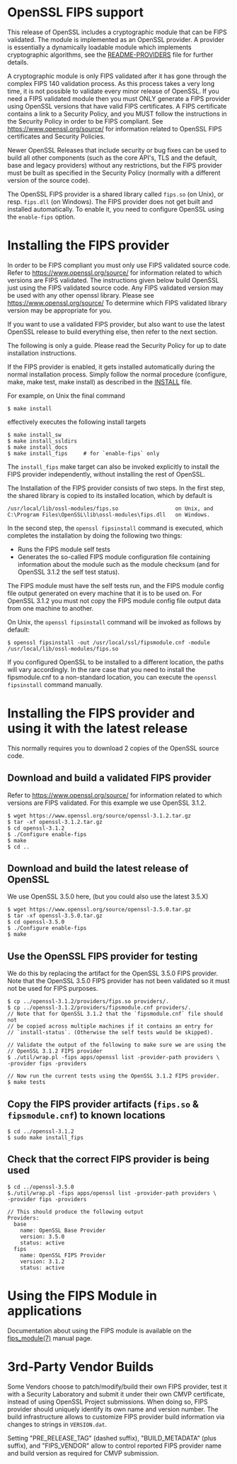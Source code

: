 OpenSSL FIPS support
====================

This release of OpenSSL includes a cryptographic module that can be
FIPS validated. The module is implemented as an OpenSSL provider.
A provider is essentially a dynamically loadable module which implements
cryptographic algorithms, see the [README-PROVIDERS](README-PROVIDERS.md) file
for further details.

A cryptographic module is only FIPS validated after it has gone through the complex
FIPS 140 validation process. As this process takes a very long time, it is not
possible to validate every minor release of OpenSSL.
If you need a FIPS validated module then you must ONLY generate a FIPS provider
using OpenSSL versions that have valid FIPS certificates. A FIPS certificate
contains a link to a Security Policy, and you MUST follow the instructions
in the Security Policy in order to be FIPS compliant.
See <https://www.openssl.org/source/> for information related to OpenSSL
FIPS certificates and Security Policies.

Newer OpenSSL Releases that include security or bug fixes can be used to build
all other components (such as the core API's, TLS and the default, base and
legacy providers) without any restrictions, but the FIPS provider must be built
as specified in the Security Policy (normally with a different version of the
source code).

The OpenSSL FIPS provider is a shared library called `fips.so` (on Unix), or
resp. `fips.dll` (on Windows). The FIPS provider does not get built and
installed automatically. To enable it, you need to configure OpenSSL using
the `enable-fips` option.

Installing the FIPS provider
============================

In order to be FIPS compliant you must only use FIPS validated source code.
Refer to <https://www.openssl.org/source/> for information related to
which versions are FIPS validated. The instructions given below build OpenSSL
just using the FIPS validated source code.  Any FIPS validated version may be
used with any other openssl library.  Please see <https://www.openssl.org/source/>
To determine which FIPS validated library version may be appropriate for you.

If you want to use a validated FIPS provider, but also want to use the latest
OpenSSL release to build everything else, then refer to the next section.

The following is only a guide.
Please read the Security Policy for up to date installation instructions.

If the FIPS provider is enabled, it gets installed automatically during the
normal installation process. Simply follow the normal procedure (configure,
make, make test, make install) as described in the [INSTALL](INSTALL.md) file.

For example, on Unix the final command

    $ make install

effectively executes the following install targets

    $ make install_sw
    $ make install_ssldirs
    $ make install_docs
    $ make install_fips     # for `enable-fips` only

The `install_fips` make target can also be invoked explicitly to install
the FIPS provider independently, without installing the rest of OpenSSL.

The Installation of the FIPS provider consists of two steps. In the first step,
the shared library is copied to its installed location, which by default is

    /usr/local/lib/ossl-modules/fips.so                  on Unix, and
    C:\Program Files\OpenSSL\lib\ossl-modules\fips.dll   on Windows.

In the second step, the `openssl fipsinstall` command is executed, which completes
the installation by doing the following two things:

- Runs the FIPS module self tests
- Generates the so-called FIPS module configuration file containing information
  about the module such as the module checksum (and for OpenSSL 3.1.2 the
  self test status).

The FIPS module must have the self tests run, and the FIPS module config file
output generated on every machine that it is to be used on. For OpenSSL 3.1.2
you must not copy the FIPS module config file output data from one machine to another.

On Unix, the `openssl fipsinstall` command will be invoked as follows by default:

    $ openssl fipsinstall -out /usr/local/ssl/fipsmodule.cnf -module /usr/local/lib/ossl-modules/fips.so

If you configured OpenSSL to be installed to a different location, the paths will
vary accordingly. In the rare case that you need to install the fipsmodule.cnf
to a non-standard location, you can execute the `openssl fipsinstall` command manually.

Installing the FIPS provider and using it with the latest release
=================================================================

This normally requires you to download 2 copies of the OpenSSL source code.

Download and build a validated FIPS provider
--------------------------------------------

Refer to <https://www.openssl.org/source/> for information related to
which versions are FIPS validated. For this example we use OpenSSL 3.1.2.

    $ wget https://www.openssl.org/source/openssl-3.1.2.tar.gz
    $ tar -xf openssl-3.1.2.tar.gz
    $ cd openssl-3.1.2
    $ ./Configure enable-fips
    $ make
    $ cd ..

Download and build the latest release of OpenSSL
------------------------------------------------

We use OpenSSL 3.5.0 here, (but you could also use the latest 3.5.X)

    $ wget https://www.openssl.org/source/openssl-3.5.0.tar.gz
    $ tar -xf openssl-3.5.0.tar.gz
    $ cd openssl-3.5.0
    $ ./Configure enable-fips
    $ make

Use the OpenSSL FIPS provider for testing
-----------------------------------------

We do this by replacing the artifact for the OpenSSL 3.5.0 FIPS provider.
Note that the OpenSSL 3.5.0 FIPS provider has not been validated
so it must not be used for FIPS purposes.

    $ cp ../openssl-3.1.2/providers/fips.so providers/.
    $ cp ../openssl-3.1.2/providers/fipsmodule.cnf providers/.
    // Note that for OpenSSL 3.1.2 that the `fipsmodule.cnf` file should not
    // be copied across multiple machines if it contains an entry for
    // `install-status`. (Otherwise the self tests would be skipped).

    // Validate the output of the following to make sure we are using the
    // OpenSSL 3.1.2 FIPS provider
    $ ./util/wrap.pl -fips apps/openssl list -provider-path providers \
    -provider fips -providers

    // Now run the current tests using the OpenSSL 3.1.2 FIPS provider.
    $ make tests

Copy the FIPS provider artifacts (`fips.so` & `fipsmodule.cnf`) to known locations
-------------------------------------------------------------------------------------

    $ cd ../openssl-3.1.2
    $ sudo make install_fips

Check that the correct FIPS provider is being used
--------------------------------------------------

    $ cd ../openssl-3.5.0
    $./util/wrap.pl -fips apps/openssl list -provider-path providers \
    -provider fips -providers

    // This should produce the following output
    Providers:
      base
        name: OpenSSL Base Provider
        version: 3.5.0
        status: active
      fips
        name: OpenSSL FIPS Provider
        version: 3.1.2
        status: active

Using the FIPS Module in applications
=====================================

Documentation about using the FIPS module is available on the [fips_module(7)]
manual page.

 [fips_module(7)]: https://www.openssl.org/docs/manmaster/man7/fips_module.html

3rd-Party Vendor Builds
=====================================

Some Vendors choose to patch/modify/build their own FIPS provider,
test it with a Security Laboratory and submit it under their own CMVP
certificate, instead of using OpenSSL Project submissions. When doing
so, FIPS provider should uniquely identify its own name and version
number. The build infrastructure allows to customize FIPS provider
build information via changes to strings in `VERSION.dat`.

Setting "PRE_RELEASE_TAG" (dashed suffix), "BUILD_METADATA" (plus
suffix), and "FIPS_VENDOR" allow to control reported FIPS provider
name and build version as required for CMVP submission.
